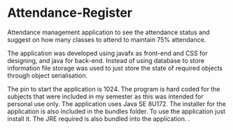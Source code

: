 # Attendance-Register
Attendance management application to see the attendance status and suggest on how many classes to attend to maintain 75% attendance.


The application was developed using javafx as front-end and CSS for designing, and java for back-end. Instead of using database to store information file storage was used to just store the state of required objects through object serialisation.

The pin to start the application is 1024. The program is hard coded for the subjects that were included in my semester as this was intended for personal use only. The application uses Java SE 8U172. The installer for the application is also included in the bundles folder. To use the application just install it. The JRE required is also bundled into the application.
.
